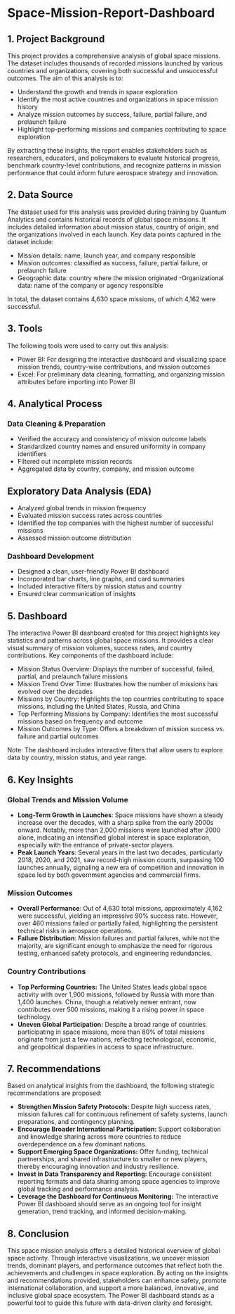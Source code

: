# Space-Mission-Report-Dashboard
## 1. Project Background
This project provides a comprehensive analysis of global space missions. The dataset includes thousands of recorded missions launched by various countries and organizations, covering both successful and unsuccessful outcomes. The aim of this analysis is to:
-	Understand the growth and trends in space exploration
- Identify the most active countries and organizations in space mission history
- Analyze mission outcomes by success, failure, partial failure, and prelaunch failure
- Highlight top-performing missions and companies contributing to space exploration

By extracting these insights, the report enables stakeholders such as researchers, educators, and policymakers to evaluate historical progress, benchmark country-level contributions, and recognize patterns in mission performance that could inform future aerospace strategy and innovation.

## 2. Data Source
The dataset used for this analysis was provided during training by Quantum Analytics and contains historical records of global space missions. It includes detailed information about mission status, country of origin, and the organizations involved in each launch. Key data points captured in the dataset include:
-	Mission details: name, launch year, and company responsible
-	Mission outcomes: classified as success, failure, partial failure, or prelaunch failure
-	Geographic data: country where the mission originated
  -Organizational data: name of the company or agency responsible

In total, the dataset contains 4,630 space missions, of which 4,162 were successful.

## 3. Tools
The following tools were used to carry out this analysis:
-	Power BI: For designing the interactive dashboard and visualizing space mission trends, country-wise contributions, and mission outcomes
-	Excel: For preliminary data cleaning, formatting, and organizing mission attributes before importing into Power BI

## 4. Analytical Process
### Data Cleaning & Preparation
-	Verified the accuracy and consistency of mission outcome labels
-	Standardized country names and ensured uniformity in company identifiers
-	Filtered out incomplete mission records
-	Aggregated data by country, company, and mission outcome
## Exploratory Data Analysis (EDA)
-	Analyzed global trends in mission frequency
-	Evaluated mission success rates across countries
-	Identified the top companies with the highest number of successful missions
- Assessed mission outcome distribution
### Dashboard Development
- Designed a clean, user-friendly Power BI dashboard
-	Incorporated bar charts, line graphs, and card summaries
- Included interactive filters by mission status and country
- Ensured clear communication of insights

## 5. Dashboard
The interactive Power BI dashboard created for this project highlights key statistics and patterns across global space missions. It provides a clear visual summary of mission volumes, success rates, and country contributions. Key components of the dashboard include:
-	Mission Status Overview: Displays the number of successful, failed, partial, and prelaunch failure missions
-	Mission Trend Over Time: Illustrates how the number of missions has evolved over the decades
-	Missions by Country: Highlights the top countries contributing to space missions, including the United States, Russia, and China
-	Top Performing Missions by Company: Identifies the most successful missions based on frequency and outcome
-	Mission Outcomes by Type: Offers a breakdown of mission success vs. failure and partial outcomes

Note: The dashboard includes interactive filters that allow users to explore data by country, mission status, and year range.

## 6. Key Insights
### Global Trends and Mission Volume
- **Long-Term Growth in Launches**: Space missions have shown a steady increase over the decades, with a sharp spike from the early 2000s onward. Notably, more than 2,000 missions were launched after 2000 alone, indicating an intensified global interest in space exploration, especially with the entrance of private-sector players.
- **Peak Launch Years**: Several years in the last two decades, particularly 2018, 2020, and 2021, saw record-high mission counts, surpassing 100 launches annually, signaling a new era of competition and innovation in space led by both government agencies and commercial firms.
### Mission Outcomes
- **Overall Performance**: Out of 4,630 total missions, approximately 4,162 were successful, yielding an impressive 90% success rate. However, over 460 missions failed or partially failed, highlighting the persistent technical risks in aerospace operations.
- **Failure Distribution**: Mission failures and partial failures, while not the majority, are significant enough to emphasize the need for rigorous testing, enhanced safety protocols, and engineering redundancies.
### Country Contributions
- **Top Performing Countries:** The United States leads global space activity with over 1,900 missions, followed by Russia with more than 1,400 launches. China, though a relatively newer entrant, now contributes over 500 missions, making it a rising power in space technology.
- **Uneven Global Participation:** Despite a broad range of countries participating in space missions, more than 80% of total missions originate from just a few nations, reflecting technological, economic, and geopolitical disparities in access to space infrastructure.

## 7. Recommendations
Based on analytical insights from the dashboard, the following strategic recommendations are proposed:
- **Strengthen Mission Safety Protocols:** Despite high success rates, mission failures call for continuous refinement of safety systems, launch preparations, and contingency planning.
-	**Encourage Broader International Participation:** Support collaboration and knowledge sharing across more countries to reduce overdependence on a few dominant nations.
- **Support Emerging Space Organizations:** Offer funding, technical partnerships, and shared infrastructure to smaller or new players, thereby encouraging innovation and industry resilience.
-	**Invest in Data Transparency and Reporting:** Encourage consistent reporting formats and data sharing among space agencies to improve global tracking and performance analysis.
-	**Leverage the Dashboard for Continuous Monitoring:** The interactive Power BI dashboard should serve as an ongoing tool for insight generation, trend tracking, and informed decision-making.

## 8. Conclusion
This space mission analysis offers a detailed historical overview of global space activity. Through interactive visualizations, we uncover mission trends, dominant players, and performance outcomes that reflect both the achievements and challenges in space exploration.
By acting on the insights and recommendations provided, stakeholders can enhance safety, promote international collaboration, and support a more balanced, innovative, and inclusive global space ecosystem. The Power BI dashboard stands as a powerful tool to guide this future with data-driven clarity and foresight.

